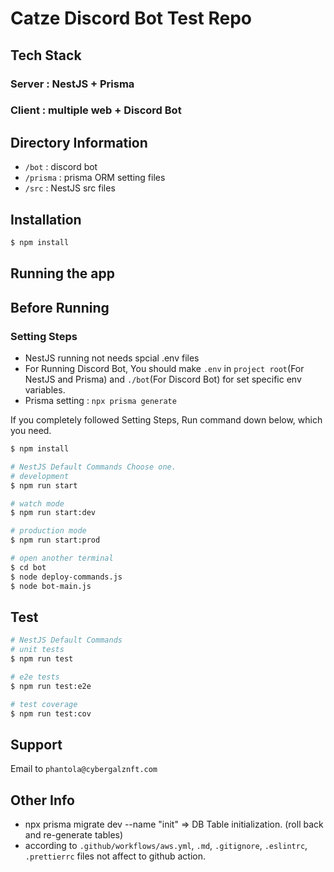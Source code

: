 # Catze Discord Bot Test Repo

## Tech Stack

### Server : NestJS + Prisma

### Client : multiple web + Discord Bot

## Directory Information

- `/bot` : discord bot
- `/prisma` : prisma ORM setting files
- `/src` : NestJS src files

## Installation

```bash
$ npm install
```

## Running the app

## Before Running

### Setting Steps
- NestJS running not needs spcial .env files
- For Running Discord Bot, You should make `.env` in `project root`(For NestJS and Prisma) and `./bot`(For Discord Bot) for set specific env variables.
- Prisma setting :  `npx prisma generate`

If you completely followed Setting Steps, Run command down below, which you need.

```bash
$ npm install

# NestJS Default Commands Choose one.
# development
$ npm run start

# watch mode
$ npm run start:dev

# production mode
$ npm run start:prod

# open another terminal
$ cd bot
$ node deploy-commands.js
$ node bot-main.js
```

## Test

```bash
# NestJS Default Commands
# unit tests
$ npm run test

# e2e tests
$ npm run test:e2e

# test coverage
$ npm run test:cov
```

## Support

Email to `phantola@cybergalznft.com`

## Other Info

- npx prisma migrate dev --name "init" => DB Table initialization. (roll back and re-generate tables)
- according to `.github/workflows/aws.yml`, `.md`, `.gitignore`, `.eslintrc`, `.prettierrc` files not affect to github action.

